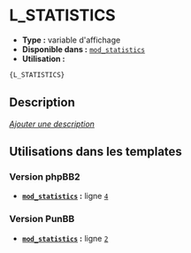 # L_STATISTICS
* __Type :__ variable d'affichage
* __Disponible dans :__ [`mod_statistics`](../tpl/var/mod_statistics.md#readme)
* __Utilisation :__

```html
{L_STATISTICS}
```

## Description
[*Ajouter une description*](https://fa-tvars.appspot.com/var/L_STATISTICS)

## Utilisations dans les templates

### Version phpBB2
* __[`mod_statistics`](../tpl/var/mod_statistics.md#readme) :__ ligne [`4`](../tpl/src/subsilver/mod_statistics.tpl#L4)

### Version PunBB
* __[`mod_statistics`](../tpl/var/mod_statistics.md#readme) :__ ligne [`2`](../tpl/src/punbb/mod_statistics.tpl#L2)